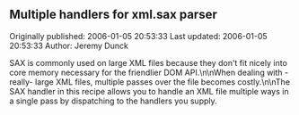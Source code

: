 ## Multiple handlers for xml.sax parser

Originally published: 2006-01-05 20:53:33
Last updated: 2006-01-05 20:53:33
Author: Jeremy Dunck

SAX is commonly used on large XML files because they don't fit nicely into core memory necessary for the friendlier DOM API.\n\nWhen dealing with -really- large XML files, multiple passes over the file becomes costly.\n\nThe SAX handler in this recipe allows you to handle an XML file multiple ways in a single pass by dispatching to the handlers you supply.